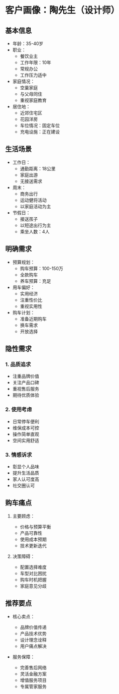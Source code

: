 # 客户画像：陶先生（设计师）

## 基本信息
- 年龄：35-40岁
- 职业：
  - 餐饮业主
  - 工作年限：10年
  - 常规办公
  - 工作压力适中
- 家庭情况：
  - 空巢家庭
  - 与父母同住
  - 重视家庭教育
- 居住地：
  - 近郊住宅区
  - 花园洋房
  - 车位情况：固定车位
  - 充电设施：正在建设

## 生活场景
- 工作日：
  - 通勤距离：18公里
  - 家庭出游
  - 无接送需求
- 周末：
  - 商务出行
  - 运动健将活动
  - 以家庭活动为主
- 节假日：
  - 接送孩子
  - 以短途出行为主
  - 乘坐人数：4人

## 明确需求
- 预算规划：
  - 购车预算：100-150万
  - 全款购车
  - 养车预算：充足
- 用车偏好：
  - 实用经济
  - 注重性价比
  - 重视实用性
- 购车计划：
  - 准备近期购车
  - 换车需求
  - 开放选择

## 隐性需求
### 1. 品质追求
- 注重品牌价值
- 关注产品口碑
- 重视售后服务
- 期待优质体验

### 2. 使用考虑
- 日常停车便利
- 维保成本可控
- 操作简单直观
- 空间实用舒适

### 3. 情感诉求
- 彰显个人品味
- 提升生活品质
- 家人认可度高
- 社交圈认可

## 购车痛点
1. 主要顾虑：
   - 价格与预算平衡
   - 产品可靠性
   - 使用成本预期
   - 技术更新迭代

2. 决策障碍：
   - 配置选择难度
   - 车型对比困扰
   - 购车时机把握
   - 家庭意见分歧

## 推荐要点
- 核心卖点：
  - 品牌价值传递
  - 产品技术优势
  - 设计理念诠释
  - 用户痛点解决

- 服务保障：
  - 完善售后网络
  - 灵活金融方案
  - 增值服务项目
  - 专属管家服务